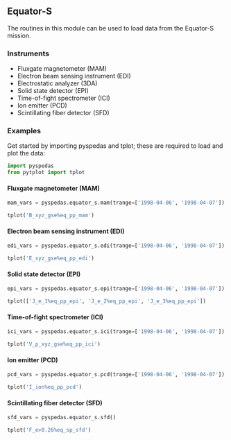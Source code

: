 
## Equator-S
The routines in this module can be used to load data from the Equator-S mission. 

### Instruments
- Fluxgate magnetometer (MAM)
- Electron beam sensing instrument (EDI)
- Electrostatic analyzer (3DA)
- Solid state detector (EPI)
- Time-of-fight spectrometer (ICI)
- Ion emitter (PCD)
- Scintillating fiber detector (SFD)

### Examples
Get started by importing pyspedas and tplot; these are required to load and plot the data:

```python
import pyspedas
from pytplot import tplot
```

#### Fluxgate magnetometer (MAM)

```python
mam_vars = pyspedas.equator_s.mam(trange=['1998-04-06', '1998-04-07'])

tplot('B_xyz_gse%eq_pp_mam')
```

#### Electron beam sensing instrument (EDI)

```python
edi_vars = pyspedas.equator_s.edi(trange=['1998-04-06', '1998-04-07'])

tplot('E_xyz_gse%eq_pp_edi')
```

#### Solid state detector (EPI)

```python
epi_vars = pyspedas.equator_s.epi(trange=['1998-04-06', '1998-04-07'])

tplot(['J_e_1%eq_pp_epi', 'J_e_2%eq_pp_epi', 'J_e_3%eq_pp_epi'])
```

#### Time-of-fight spectrometer (ICI)

```python
ici_vars = pyspedas.equator_s.ici(trange=['1998-04-06', '1998-04-07'])

tplot('V_p_xyz_gse%eq_pp_ici')
```

#### Ion emitter (PCD)

```python
pcd_vars = pyspedas.equator_s.pcd(trange=['1998-04-06', '1998-04-07'])

tplot('I_ion%eq_pp_pcd')
```

#### Scintillating fiber detector (SFD)

```python
sfd_vars = pyspedas.equator_s.sfd()

tplot('F_e>0.26%eq_sp_sfd')
```
